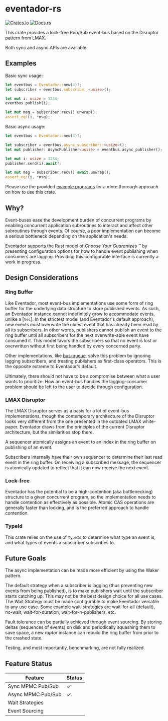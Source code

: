 # eventador-rs

[![Crates.io][crates-badge]][crates-url]
[![Docs.rs][docs-badge]][docs-url]

[crates-badge]: https://img.shields.io/crates/v/eventador.svg
[crates-url]: https://crates.io/crates/eventador
[docs-badge]: https://docs.rs/eventador/badge.svg
[docs-url]: https://docs.rs/eventador

This crate provides a lock-free Pub/Sub event-bus based on the Disruptor pattern from LMAX.

Both sync and async APIs are available.

## Examples

Basic sync usage:

```rust
let eventbus = Eventador::new(4)?;
let subscriber = eventbus.subscribe::<usize>();

let mut i: usize = 1234;
eventbus.publish(i);

let mut msg = subscriber.recv().unwrap();
assert_eq!(i, *msg);
```

Basic async usage:

```rust
let eventbus = Eventador::new(4)?;

let subscriber = eventbus.async_subscriber::<usize>();
let mut publisher: AsyncPublisher<usize> = eventbus.async_publisher();

let mut i: usize = 1234;
publisher.send(i).await?;

let mut msg = subscriber.recv().await.unwrap();
assert_eq!(i, *msg);
```

Please use the provided [example programs](#) for a more thorough approach on how to use this
crate.

## Why?

Event-buses ease the development burden of concurrent programs by enabling concurrent
application subroutines to interact and affect other subroutines through events. Of course,
a poor implementation can become a serious bottleneck depending on the application's needs.

Eventador supports the Rust model of *Choose Your Guarantees &trade;* by presenting
configuration options for how to handle event publishing when consumers are lagging.
Providing this configurable interface is currently a work in progress.

## Design Considerations

### Ring Buffer

Like Eventador, most event-bus implementations use some form of ring buffer for the underlying
data structure to store published events. As such, an Eventador instance cannot indefinitely
grow to accommodate events, unlike a [`Vec`]. In the strictest model (and Eventador's default
approach), new events must overwrite the oldest event that has already been read by all its
subscribers. In other words, publishers cannot publish an event to the ring buffer until all
subscribers for the next overwrite-able event have consumed it. This model favors the
subscribers so that no event is lost or overwritten without first being handled by every
concerned party.

Other implementations, like [bus-queue](https://github.com/filipdulic/bus-queue), solve this
problem by ignoring lagging subscribers, and treating publishers as first-class operators. This
is the opposite extreme to Eventador's default.

Ultimately, there should not have to be a compromise between what a user wants to prioritize.
How an event-bus handles the lagging-consumer problem should be left to the user to decide
through configuration.

### LMAX Disruptor

The LMAX Disruptor serves as a basis for a lot of event-bus implementations, though the
contemporary architecture of the Disruptor looks very different from the one presented in the
outdated LMAX white-paper. Eventador draws from the principles of the current Disruptor
architecture, but the similarities stop there.

A sequencer atomically assigns an event to an index in the ring buffer on publishing of an
event.

Subscribers internally have their own sequencer to determine their last read event in the ring
buffer. On receiving a subscribed message, the sequencer is atomically updated to reflect that
it can now receive the next event.

### Lock-free

Eventador has the potential to be a high-contention (aka bottlenecking) structure to a given
concurrent program, so the implementation needs to handle contention as effectively as possible.
Atomic CAS operations are generally faster than locking, and is the preferred approach to handle
contention.

### TypeId
This crate relies on the use of `TypeId` to determine what type an event is, and what types of
events a subscriber subscribes to.

## Future Goals

The async implementation can be made more efficient by using the Waker
pattern.

The default strategy when a subscriber is lagging (thus preventing new
events from being published), is to make publishers wait until the
subscriber starts catching up. This may not be the best design choice
for all use cases. The Wait Strategy must be made configurable to make
Eventador versatile to any use case. Some example wait-strategies are
wait-for-all (default), no-wait, wait-for-duration,
wait-for-n-publishers, etc.

Fault tolerance can be partially achieved through event sourcing. By
storing deltas (sequences of events) on disk and periodically squashing
them to save space, a new *raptor* instance can rebuild the ring buffer
from prior to the crashed state.

Testing, and most importantly, benchmarking, are not
fully realized.

## Feature Status

| Feature                                             	| Status 	|
|-----------------------------------------------------	|--------	|
| Sync MPMC Pub/Sub 	                                |     ✓  	|
| Async MPMC Pub/Sub 	                                |     ✓  	|
| Wait Strategies                                       |       	|
| Event Sourcing                                        |       	|
